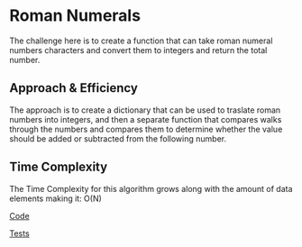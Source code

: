 # Roman Numerals

The challenge here is to create a function that can take roman numeral numbers characters and convert them to integers and return the total number.

## Approach & Efficiency

The approach is to create a dictionary that can be used to traslate roman numbers into integers, and then a separate function that compares walks through the numbers and compares them to determine whether the value should be added or subtracted from the following number.

## Time Complexity

The Time Complexity for this algorithm grows along with the amount of data elements making it: O(N)

[Code](../../code_challenges/roman_numerals.py)

[Tests](../../tests/code_challenges/test_roman_numerals.py)
